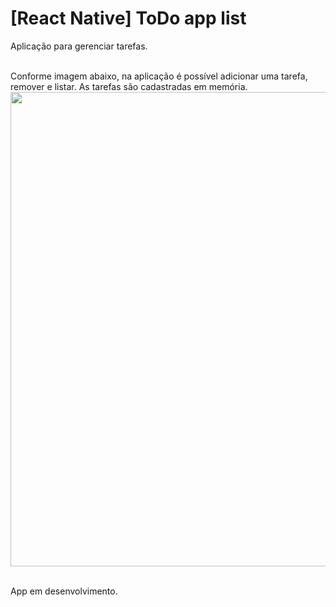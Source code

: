 # [React Native] ToDo app list 
Aplicação para gerenciar tarefas.

<br>Conforme imagem abaixo, na aplicação é possível adicionar uma tarefa, remover e listar. 
As tarefas são cadastradas em memória. 
<img width="759" src="https://github.com/anabmartins/assets/TodoList.png">

<br>App em desenvolvimento.
